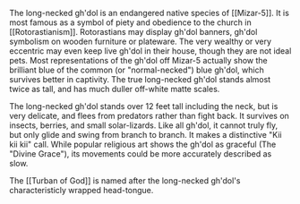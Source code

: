 The long-necked gh'dol is an endangered native species of [[Mizar-5]]. It is most famous as a symbol of piety and obedience to the church in [[Rotorastianism]]. Rotorastians may display gh'dol banners, gh'dol symbolism on wooden furniture or plateware. The very wealthy or very eccentric may even keep live gh'dol in their house, though they are not ideal pets. Most representations of the gh'dol off Mizar-5 actually show the brilliant blue of the common (or "normal-necked") blue gh'dol, which survives better in captivity. The true long-necked gh'dol stands almost twice as tall, and has much duller off-white matte scales.

The long-necked gh'dol stands over 12 feet tall including the neck, but is very delicate, and flees from predators rather than fight back. It survives on insects, berries, and small solar-lizards. Like all gh'dol, it cannot truly fly, but only glide and swing from branch to branch. It makes a distinctive "Kii kii kii" call. While popular religious art shows the gh'dol as graceful (The "Divine Grace"), its movements could be more accurately described as slow.

The [[Turban of God]] is named after the long-necked gh'dol's characteristicly wrapped head-tongue.

